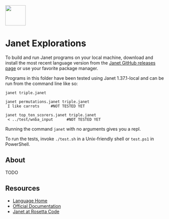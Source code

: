 <img src="https://raw.githubusercontent.com/rtoal/ple/master/docs/resources/janet-logo-64.png" width="64" height="64">

# Janet Explorations

To build and run Janet programs on your local machine, download and install the most recent language version from the [Janet GitHub releases page](https://github.com/janet-lang/janet/releases) or use your favorite package manager.

Programs in this folder have been tested using Janet 1.37.1-local and can be run from the command line like so:

```
janet triple.janet
```

```
janet permutations.janet triple.janet
 I like carrots     #NOT TESTED YET
```

```
janet top_ten_scorers.janet triple.janet
 < ../test/wnba_input      #NOT TESTED YET
```

Running the command `janet` with no arguments gives you a repl.

To run the tests, invoke `./test.sh` in a Unix-friendly shell or `test.ps1` in PowerShell.

## About

TODO

## Resources

- [Language Home](https://janet-lang.org/index.html)
- [Official Documentation](https://janet-lang.org/docs/index.html)
- [Janet at Rosetta Code](https://rosettacode.org/wiki/Category:Janet)
